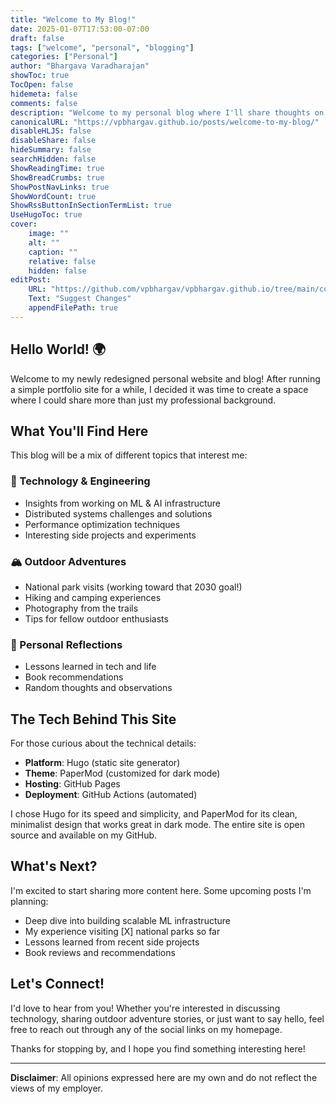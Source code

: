 ```yaml
---
title: "Welcome to My Blog!"
date: 2025-01-07T17:53:00-07:00
draft: false
tags: ["welcome", "personal", "blogging"]
categories: ["Personal"]
author: "Bhargava Varadharajan"
showToc: true
TocOpen: false
hidemeta: false
comments: false
description: "Welcome to my personal blog where I'll share thoughts on technology, outdoor adventures, and life in general."
canonicalURL: "https://vpbhargav.github.io/posts/welcome-to-my-blog/"
disableHLJS: false
disableShare: false
hideSummary: false
searchHidden: false
ShowReadingTime: true
ShowBreadCrumbs: true
ShowPostNavLinks: true
ShowWordCount: true
ShowRssButtonInSectionTermList: true
UseHugoToc: true
cover:
    image: ""
    alt: ""
    caption: ""
    relative: false
    hidden: false
editPost:
    URL: "https://github.com/vpbhargav/vpbhargav.github.io/tree/main/content"
    Text: "Suggest Changes"
    appendFilePath: true
---
```


## Hello World! 🌍

Welcome to my newly redesigned personal website and blog! After running a simple portfolio site for a while, I decided it was time to create a space where I could share more than just my professional background.

## What You'll Find Here

This blog will be a mix of different topics that interest me:

### 🔧 Technology & Engineering
- Insights from working on ML & AI infrastructure
- Distributed systems challenges and solutions
- Performance optimization techniques
- Interesting side projects and experiments

### 🏔️ Outdoor Adventures
- National park visits (working toward that 2030 goal!)
- Hiking and camping experiences
- Photography from the trails
- Tips for fellow outdoor enthusiasts

### 💭 Personal Reflections
- Lessons learned in tech and life
- Book recommendations
- Random thoughts and observations

## The Tech Behind This Site

For those curious about the technical details:

- **Platform**: Hugo (static site generator)
- **Theme**: PaperMod (customized for dark mode)
- **Hosting**: GitHub Pages
- **Deployment**: GitHub Actions (automated)

I chose Hugo for its speed and simplicity, and PaperMod for its clean, minimalist design that works great in dark mode. The entire site is open source and available on my GitHub.

## What's Next?

I'm excited to start sharing more content here. Some upcoming posts I'm planning:

- Deep dive into building scalable ML infrastructure
- My experience visiting [X] national parks so far
- Lessons learned from recent side projects
- Book reviews and recommendations

## Let's Connect!

I'd love to hear from you! Whether you're interested in discussing technology, sharing outdoor adventure stories, or just want to say hello, feel free to reach out through any of the social links on my homepage.

Thanks for stopping by, and I hope you find something interesting here!

---

**Disclaimer**: All opinions expressed here are my own and do not reflect the views of my employer.
